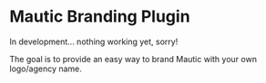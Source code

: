 # Mautic Branding Plugin

In development... nothing working yet, sorry!

The goal is to provide an easy way to brand Mautic with your own logo/agency name.
